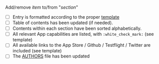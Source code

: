 Add/remove *item* to/from "*section*"

- [ ] Entry is formatted according to the proper [template](CONTRIBUTING.md#template)
- [ ] Table of contents has been updated (if needed).
- [ ] Contents within each section have been sorted alphabetically.
- [ ] All relevant App capabilities are listed, with `:white_check_mark:` (see template)
- [ ] All available links to the App Store / Github / Testflight / Twitter are included (see template)
- [ ] The [AUTHORS](AUTHORS.md) file has been updated
